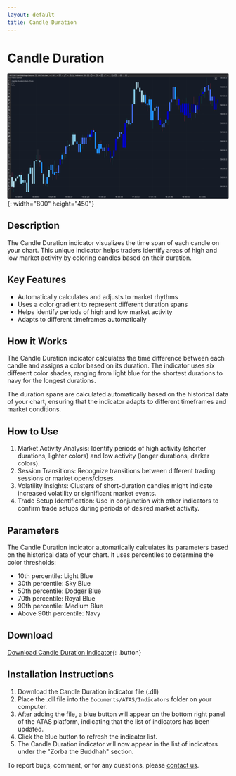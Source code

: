 ```yaml
---
layout: default
title: Candle Duration
---
```


# Candle Duration

![Candle Duration](../assets/image/candle-duration-large.png){: width="800" height="450"}

## Description

The Candle Duration indicator visualizes the time span of each candle on your chart. This unique indicator helps traders identify areas of high and low market activity by coloring candles based on their duration.

## Key Features

- Automatically calculates and adjusts to market rhythms
- Uses a color gradient to represent different duration spans
- Helps identify periods of high and low market activity
- Adapts to different timeframes automatically

## How it Works

The Candle Duration indicator calculates the time difference between each candle and assigns a color based on its duration. The indicator uses six different color shades, ranging from light blue for the shortest durations to navy for the longest durations.

The duration spans are calculated automatically based on the historical data of your chart, ensuring that the indicator adapts to different timeframes and market conditions.

## How to Use

1. Market Activity Analysis: Identify periods of high activity (shorter durations, lighter colors) and low activity (longer durations, darker colors).
2. Session Transitions: Recognize transitions between different trading sessions or market opens/closes.
3. Volatility Insights: Clusters of short-duration candles might indicate increased volatility or significant market events.
4. Trade Setup Identification: Use in conjunction with other indicators to confirm trade setups during periods of desired market activity.

## Parameters

The Candle Duration indicator automatically calculates its parameters based on the historical data of your chart. It uses percentiles to determine the color thresholds:

- 10th percentile: Light Blue
- 30th percentile: Sky Blue
- 50th percentile: Dodger Blue
- 70th percentile: Royal Blue
- 90th percentile: Medium Blue
- Above 90th percentile: Navy

## Download

[Download Candle Duration Indicator](../downloads/candle-duration.dll){: .button}

## Installation Instructions

1. Download the Candle Duration indicator file (.dll)
2. Place the .dll file into the `Documents/ATAS/Indicators` folder on your computer.
3. After adding the file, a blue button will appear on the bottom right panel of the ATAS platform, indicating that the list of indicators has been updated.
4. Click the blue button to refresh the indicator list.
5. The Candle Duration indicator will now appear in the list of indicators under the "Zorba the Buddhah" section.

To report bugs, comment, or for any questions, please [contact us](mailto:zorba.the.buddhah@gmail.com).

